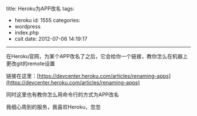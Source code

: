 title: Heroku为APP改名
tags:
  - heroku
id: 1555
categories:
  - wordpress
  - index.php
  - csit
date: 2012-07-06 14:19:17
---

在Heroku官网，为某个APP改名了之后，它会给你一个链接，教你怎么在机器上更改git的remote设置

链接在这里：[https://devcenter.heroku.com/articles/renaming-apps](https://devcenter.heroku.com/articles/renaming-apps)

同时这里也有教你怎么用命令行的方式为APP改名

我细心周到的服务，我喜欢Heroku，忽忽
